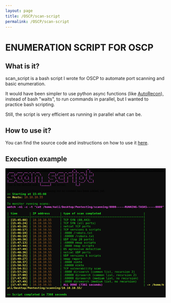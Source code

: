 ```yaml
---
layout: page
title: /OSCP/scan-script
permalink: /OSCP/scan-script
---
```


<h1>ENUMERATION SCRIPT FOR OSCP</h1>

<h2>What is it?</h2>

<p>scan_script is a bash script I wrote for OSCP to automate port scanning and basic enumeration.</p>

<p>It would have been simpler to use python async functions (like <a href="https://github.com/Tib3rius/AutoRecon" target="_blank" rel="noopener noreferrer">AutoRecon</a>), instead of bash "waits", to run commands in parallel, but I wanted to practice bash scripting.</p>

<p>Still, the script is very efficient as running in parallel what can be.</p>

<h2>How to use it?</h2>

<p>You can find the source code and instructions on how to use it <a href="https://github.com/Plotkine/scan_script" target="_blank" rel="noopener noreferrer">here</a>.</p>

<h2>Execution example</h2>

<img src="/OSCP/execution-example.png" alt="execution example" style="width:800px;height:auto;">
